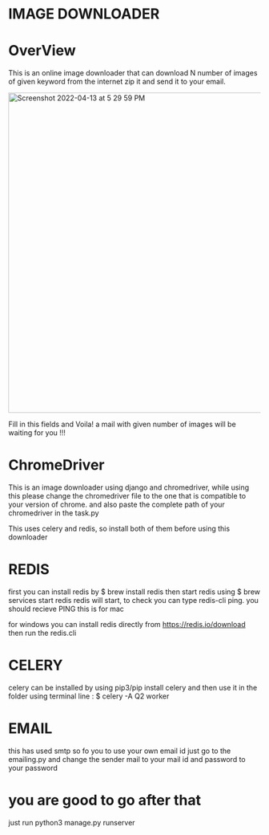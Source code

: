 # IMAGE DOWNLOADER
# OverView
This is an online image downloader that can download N number of images of given keyword from the internet zip it and send it to your email.

<img width="638" alt="Screenshot 2022-04-13 at 5 29 59 PM" src="https://user-images.githubusercontent.com/60423130/163175392-b4bb7072-9a5a-4c2e-a5c8-08bd7761c49d.png">

Fill in this fields and Voila! a mail with given number of images will be waiting for you !!!

# ChromeDriver
This is an image downloader using django and chromedriver, while using this please change the chromedriver file to the one that is compatible to your version of chrome.
and also paste the complete path of your chromedriver in the task.py

This uses celery and redis, so install both of them before using this downloader


# REDIS
first you can install redis by $ brew install redis
then start redis using $ brew services start redis
redis will start, to check you can type redis-cli ping.  you should recieve PING
this is for mac

for windows you can install redis directly from https://redis.io/download
then run the redis.cli 


# CELERY
celery can be installed by using pip3/pip install celery
and then use it in the folder using terminal line : $ celery -A Q2 worker


# EMAIL

this has used smtp so fo you to use your own email id just go to the emailing.py and change the sender mail to your mail id and password to your password


# you are good to go after that 

just run python3 manage.py runserver
